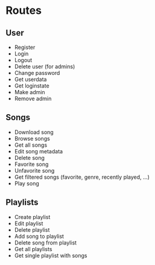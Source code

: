 # Routes
## User
- Register
- Login
- Logout
- Delete user (for admins)
- Change password
- Get userdata
- Get loginstate
- Make admin
- Remove admin

## Songs
- Download song
- Browse songs
- Get all songs
- Edit song metadata
- Delete song
- Favorite song
- Unfavorite song
- Get filtered songs (favorite, genre, recently played, ...)
- Play song

## Playlists
- Create playlist
- Edit playlist
- Delete playlist
- Add song to playlist
- Delete song from playlist
- Get all playlists
- Get single playlist with songs
